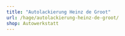 ```yaml
---
title: "Autolackierung Heinz de Groot"
url: /hage/autolackierung-heinz-de-groot/
shop: Autowerkstatt
---
```

